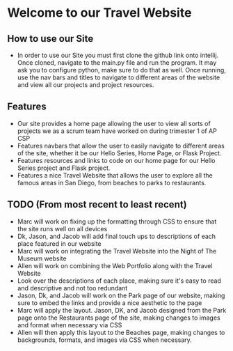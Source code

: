 # Welcome to our Travel Website

## How to use our Site
- In order to use our Site you must first clone the github link onto intellij. Once cloned, navigate to the main.py file and run the program. It may ask you to configure python, make sure to do that as well. Once running, use the nav bars and titles to navigate to different areas of the website and view all our projects and project resources.

## Features
- Our site provides a home page allowing the user to view all sorts of projects we as a scrum team have worked on during trimester 1 of AP CSP
- Features navbars that allow the user to easily navigate to different areas of the site, whether it be our Hello Series, Home Page, or Flask Project.
- Features resources and links to code on our home page for our Hello Series project and Flask project.
- Features a nice Travel Website that allows the user to explore all the famous areas in San Diego, from beaches to parks to restaurants.


## TODO (From most recent to least recent)
- Marc will work on fixing up the formatting through CSS to ensure that the site runs well on all devices
- Dk, Jason, and Jacob will add final touch ups to descriptions of each place featured in our website
- Marc will work on integrating the Travel Website into the Night of The Museum website
- Allen will work on combining the Web Portfolio along with the Travel Website
- Look over the descriptions of each place, making sure it's easy to read and descriptive and not too redundant
- Jason, Dk, and Jacob will work on the Park page of our website, making sure to embed the links and provide a nice aesthetic to the page
- Marc will apply the layout. Jason, DK, and Jacob designed from the Park page onto the Restaurants page of the site, making changes to images and format when necessary via CSS
- Allen will then apply this layout to the Beaches page, making changes to backgrounds, formats, and images via CSS when necessary.
